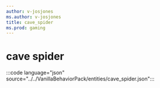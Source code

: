 ```yaml
---
author: v-josjones
ms.author: v-josjones
title: cave_spider
ms.prod: gaming
---
```



# cave spider

:::code language="json" source="../../VanillaBehaviorPack/entities/cave_spider.json":::
